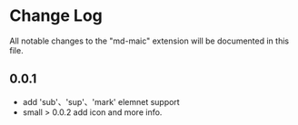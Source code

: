 # Change Log

All notable changes to the "md-maic" extension will be documented in this file.


## 0.0.1

- add 'sub'、'sup'、'mark' elemnet support
- small > 0.0.2 add icon and more info.